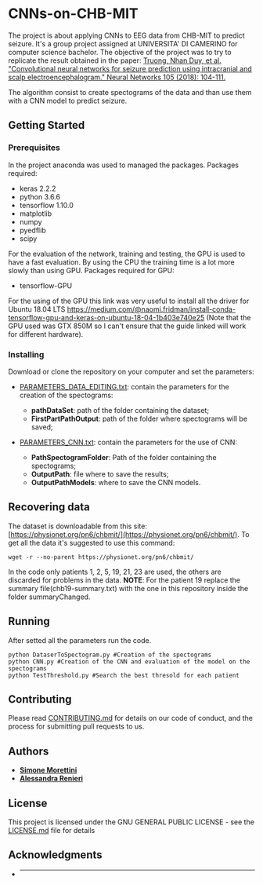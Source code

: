 # CNNs-on-CHB-MIT
The project is about applying CNNs to EEG data from CHB-MIT to predict seizure. It's a group project assigned at UNIVERSITA' DI CAMERINO for computer science bachelor.
The objective of the project was to try to replicate the result obtained in the paper:
[Truong, Nhan Duy, et al. "Convolutional neural networks for seizure prediction using intracranial and scalp electroencephalogram." Neural Networks 105 (2018): 104-111.](https://www.sciencedirect.com/science/article/pii/S0893608018301485)

The algorithm consist to create spectograms of the data and than use them with a CNN model to predict seizure.

## Getting Started

### Prerequisites
In the project anaconda was used to managed the packages. Packages required:

* keras 2.2.2
* python 3.6.6
* tensorflow 1.10.0
* matplotlib
* numpy
* pyedflib
* scipy

For the evaluation of the network, training and testing, the GPU is used to have a fast evaluation. By using the CPU the training time is a lot more slowly than using GPU. Packages required for GPU:
* tensorflow-GPU

For the using of the GPU this link was very useful to install all the driver for Ubuntu 18.04 LTS https://medium.com/@naomi.fridman/install-conda-tensorflow-gpu-and-keras-on-ubuntu-18-04-1b403e740e25 (Note that the GPU used was GTX 850M so I can't ensure that the guide linked will work for different hardware).

### Installing

Download or clone the repository on your computer and set the parameters:
* [PARAMETERS_DATA_EDITING.txt](PARAMETERS_DATA_EDITING.txt): contain the parameters for the creation of the spectograms:
  - **pathDataSet**: path of the folder containing the dataset;
  - **FirstPartPathOutput**: path of the folder where spectograms will be saved;
 
* [PARAMETERS_CNN.txt](PARAMETERS_CNN.txt): contain the parameters for the use of CNN:
  - **PathSpectogramFolder**: Path of the folder containing the spectograms;
  - **OutputPath**: file where to save the results;
  - **OutputPathModels**: where to save the CNN models.
 
## Recovering data
The dataset is downloadable from this site: [https://physionet.org/pn6/chbmit/](https://physionet.org/pn6/chbmit/). To get all the data it's suggested to use this command:
```
wget -r --no-parent https://physionet.org/pn6/chbmit/
```
In the code only patients 1, 2, 5, 19, 21, 23 are used, the others are discarded for problems in the data.
**NOTE**: For the patient 19 replace the summary file(chb19-summary.txt) with the one in this repository inside the folder summaryChanged.

## Running

After setted all the parameters run the code.
```
python DataserToSpectogram.py #Creation of the spectograms
python CNN.py #Creation of the CNN and evaluation of the model on the spectograms
python TestThreshold.py #Search the best thresold for each patient
```

## Contributing

Please read [CONTRIBUTING.md](https://gist.github.com/PurpleBooth/b24679402957c63ec426) for details on our code of conduct, and the process for submitting pull requests to us.
 

## Authors

* [**Simone Morettini**](https://github.com/MesSem)
* [**Alessandra Renieri**](https://github.com/a311987)

## License

This project is licensed under the GNU GENERAL PUBLIC LICENSE - see the [LICENSE.md](LICENSE.md) file for details

## Acknowledgments

* ______
